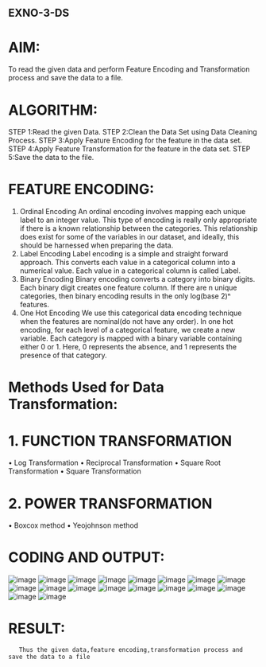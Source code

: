 ## EXNO-3-DS

# AIM:
To read the given data and perform Feature Encoding and Transformation process and save the data to a file.

# ALGORITHM:
STEP 1:Read the given Data.
STEP 2:Clean the Data Set using Data Cleaning Process.
STEP 3:Apply Feature Encoding for the feature in the data set.
STEP 4:Apply Feature Transformation for the feature in the data set.
STEP 5:Save the data to the file.

# FEATURE ENCODING:
1. Ordinal Encoding
An ordinal encoding involves mapping each unique label to an integer value. This type of encoding is really only appropriate if there is a known relationship between the categories. This relationship does exist for some of the variables in our dataset, and ideally, this should be harnessed when preparing the data.
2. Label Encoding
Label encoding is a simple and straight forward approach. This converts each value in a categorical column into a numerical value. Each value in a categorical column is called Label.
3. Binary Encoding
Binary encoding converts a category into binary digits. Each binary digit creates one feature column. If there are n unique categories, then binary encoding results in the only log(base 2)ⁿ features.
4. One Hot Encoding
We use this categorical data encoding technique when the features are nominal(do not have any order). In one hot encoding, for each level of a categorical feature, we create a new variable. Each category is mapped with a binary variable containing either 0 or 1. Here, 0 represents the absence, and 1 represents the presence of that category.

# Methods Used for Data Transformation:
  # 1. FUNCTION TRANSFORMATION
• Log Transformation
• Reciprocal Transformation
• Square Root Transformation
• Square Transformation
  # 2. POWER TRANSFORMATION
• Boxcox method
• Yeojohnson method

# CODING AND OUTPUT:
![image](https://github.com/user-attachments/assets/c5b8aae1-c3a1-4769-9d27-7826cca3bb0c)
![image](https://github.com/user-attachments/assets/f1d52c60-0832-4f24-b052-80c28db5b556)
![image](https://github.com/user-attachments/assets/cf568d84-cb6f-430e-8155-3c8d1aee7bcd)
![image](https://github.com/user-attachments/assets/1c8c2721-11d6-4e4b-a511-4a331134c13a)
![image](https://github.com/user-attachments/assets/85273c73-d8cc-4abb-aeaf-031e2b58892b)
![image](https://github.com/user-attachments/assets/071ac335-b3a0-4e0a-8bd7-7f4f73edace2)
![image](https://github.com/user-attachments/assets/9623a8e9-fe2f-4efe-9381-a224d69d1999)
![image](https://github.com/user-attachments/assets/f61954ec-135b-47a1-a888-29ab4e2d4544)
![image](https://github.com/user-attachments/assets/2947bcfb-ac7b-4158-b289-6e78751ebf16)
![image](https://github.com/user-attachments/assets/2f73bed1-57c8-4937-8a1b-0f02afc259d3)
![image](https://github.com/user-attachments/assets/7207216f-676d-4cc7-8b62-39cf056e90be)
![image](https://github.com/user-attachments/assets/f2f263ea-09bc-4ab6-873f-89763f4c4188)
![image](https://github.com/user-attachments/assets/7f3501d8-126e-4bc2-9f0b-5396b2602600)
![image](https://github.com/user-attachments/assets/9a0ec580-e8ba-4653-99cf-e1f3a3e29ab4)
![image](https://github.com/user-attachments/assets/08c26c22-825b-4505-8a7b-cf32dae4779e)
![image](https://github.com/user-attachments/assets/3d4c4e6f-7048-4b39-8f41-00854c2fcec5)
![image](https://github.com/user-attachments/assets/de1b6d78-e2f1-4dba-b2b4-6d03af98284d)
![image](https://github.com/user-attachments/assets/ec6366d4-f1e5-4813-b89c-6637a0e32042)

# RESULT:
       Thus the given data,feature encoding,transformation process and save the data to a file
       
